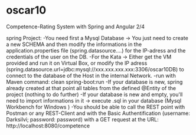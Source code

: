 # oscar10
Competence-Rating System with Spring and Angular 2/4

spring Project:
-You need first a Mysql Database -> You just need to create a new SCHEMA and then modify the informations in the application.properties file (spring.datasource....) for the IP-adress and the credentials of the user on the DB.
-For the Kata -> Either get the VM provided and run it on Virtual Box, or modify the IP adress (spring.datasource.url=jdbc:mysql://xxx.xxx.xxx.xxx:3306/oscar10DB) to connect to the database of the Host in the internal Network.
-run with Maven command: clean spring-boot:run
-If your database is new, spring already created at that point all tables from the defined @Entity of the project (nothing to do further)
-If your database is new and empty, you'll need to import informations in it -> execute .sql in your database (Mysql Workbench for Windows )
-You should be able to call the REST point with Postman or any REST-Client and with the Basic Authentification (username: Darksilvi; password: password) with a GET request at the URL: http://localhost:8080/competence

